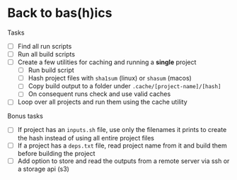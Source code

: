 # Back to bas(h)ics

Tasks

- [ ] Find all run scripts
- [ ] Run all build scripts
- [ ] Create a few utilities for caching and running a **single** project
    - [ ] Run build script
    - [ ] Hash project files with `sha1sum` (linux) or `shasum` (macos)
    - [ ] Copy build output to a folder under `.cache/[project-name]/[hash]`
    - [ ] On consequent runs check and use valid caches
- [ ] Loop over all projects and run them using the cache utility

Bonus tasks

- [ ] If project has an `inputs.sh` file, use only the filenames it prints to create the hash instead of using all
  entire project files
- [ ] If a project has a `deps.txt` file, read project name from it and build them before building the project
- [ ] Add option to store and read the outputs from a remote server via ssh or a storage api (s3)
